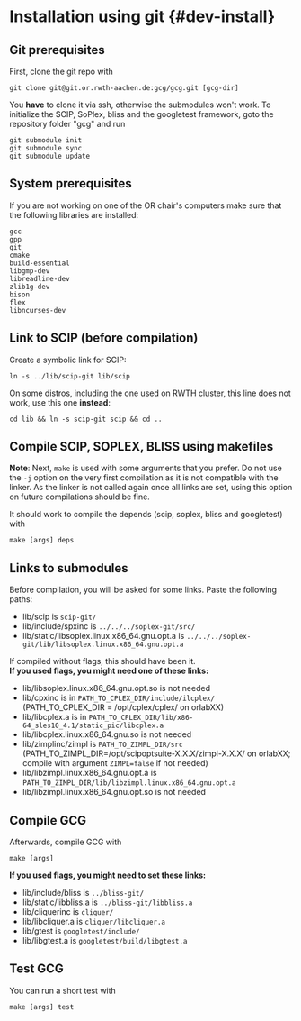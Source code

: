 # Installation using git {#dev-install}

## Git prerequisites
First, clone the git repo with

    git clone git@git.or.rwth-aachen.de:gcg/gcg.git [gcg-dir]

You **have** to clone it via ssh, otherwise the submodules won't work.
To initialize the SCIP, SoPlex, bliss and the googletest framework, goto the repository folder "gcg" and run

    git submodule init
    git submodule sync
    git submodule update

## System prerequisites
If you are not working on one of the OR chair's computers make sure that the following libraries are installed:

```
gcc
gpp
git
cmake
build-essential
libgmp-dev
libreadline-dev
zlib1g-dev
bison
flex
libncurses-dev
```

## Link to SCIP (before compilation)
Create a symbolic link for SCIP:

    ln -s ../lib/scip-git lib/scip

On some distros, including the one used on RWTH cluster, this line does not work, use this one **instead**:

    cd lib && ln -s scip-git scip && cd ..

## Compile SCIP, SOPLEX, BLISS using makefiles
**Note**: Next, ```make``` is used with some arguments that you prefer. Do not use the ```-j``` option on the very first compilation as it is not compatible with the linker. As the linker is not called again once all links are set, using this option on future compilations should be fine.

It should work to compile the depends (scip, soplex, bliss and googletest) with

    make [args] deps

## Links to submodules
Before compilation, you will be asked for some links. Paste the following paths:
 * lib/scip is `scip-git/`
 * lib/include/spxinc is `../../../soplex-git/src/`
 * lib/static/libsoplex.linux.x86_64.gnu.opt.a is `../../../soplex-git/lib/libsoplex.linux.x86_64.gnu.opt.a`

If compiled without flags, this should have been it.<br>
**If you used flags, you might need one of these links:**
 * lib/libsoplex.linux.x86_64.gnu.opt.so is not needed
 * lib/cpxinc is in `PATH_TO_CPLEX_DIR/include/ilcplex/` (PATH_TO_CPLEX_DIR = /opt/cplex/cplex/ on orlabXX)
 * lib/libcplex.a is in `PATH_TO_CPLEX_DIR/lib/x86-64_sles10_4.1/static_pic/libcplex.a`
 * lib/libcplex.linux.x86_64.gnu.so is not needed
 * lib/zimplinc/zimpl is `PATH_TO_ZIMPL_DIR/src` (PATH_TO_ZIMPL_DIR=/opt/scipoptsuite-X.X.X/zimpl-X.X.X/ on orlabXX; compile with argument `ZIMPL=false` if not needed)
 * lib/libzimpl.linux.x86_64.gnu.opt.a is `PATH_TO_ZIMPL_DIR/lib/libzimpl.linux.x86_64.gnu.opt.a`
 * lib/libzimpl.linux.x86_64.gnu.opt.so is not needed

## Compile GCG
Afterwards, compile GCG with

    make [args]

**If you used flags, you might need to set these links:**
 * lib/include/bliss is `../bliss-git/`
 * lib/static/libbliss.a is `../bliss-git/libbliss.a`
 * lib/cliquerinc is `cliquer/`
 * lib/libcliquer.a is `cliquer/libcliquer.a`
 * lib/gtest is `googletest/include/`
 * lib/libgtest.a is `googletest/build/libgtest.a`

## Test GCG
You can run a short test with

    make [args] test
